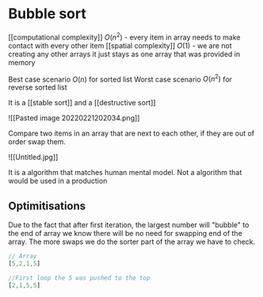 # Bubble sort

[[computational complexity]] $O(n^2)$ - every item in array needs to make contact with every other item
[[spatial complexity]] $O(1)$ - we are not creating any other arrays it just stays as one array that was provided in memory

Best case scenario $O(n)$ for sorted list
Worst case scenario $O(n^2)$ for reverse sorted list

It is a [[stable sort]] and a [[destructive sort]]

![[Pasted image 20220221202034.png]]

Compare two items in an array that are next to each other, if they are out of order swap them.

![[Untitled.jpg]]

It is a algorithm that matches human mental model.
Not a algorithm that would be used in a production

## Optimitisations

Due to the fact that after first iteration, the largest number will "bubble" to the end of array we know there will be no need for swapping end of the array. The more swaps we do the sorter part of the array we have to check.

```js
// Array
[5,2,1,5]

//First loop the 5 was pushed to the top
[2,1,5,5]

```


